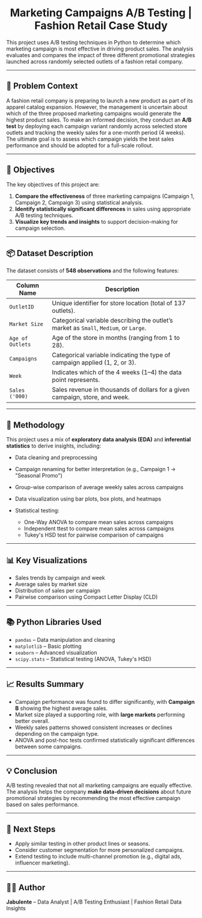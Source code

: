 <h1 align='center'>Marketing Campaigns A/B Testing | Fashion Retail Case Study</h1>

This project uses A/B testing techniques in Python to determine which marketing campaign is most effective in driving product sales. The analysis evaluates and compares the impact of three different promotional strategies launched across randomly selected outlets of a fashion retail company.

---

## 🧠 Problem Context

A fashion retail company is preparing to launch a new product as part of its apparel catalog expansion. However, the management is uncertain about which of the three proposed marketing campaigns would generate the highest product sales. To make an informed decision, they conduct an **A/B test** by deploying each campaign variant randomly across selected store outlets and tracking the weekly sales for a one-month period (4 weeks). The ultimate goal is to assess which campaign yields the best sales performance and should be adopted for a full-scale rollout.

---

## 🎯 Objectives

The key objectives of this project are:

1. **Compare the effectiveness** of three marketing campaigns (Campaign 1, Campaign 2, Campaign 3) using statistical analysis.
2. **Identify statistically significant differences** in sales using appropriate A/B testing techniques.
3. **Visualize key trends and insights** to support decision-making for campaign selection.

---

## 📦 Dataset Description

The dataset consists of **548 observations** and the following features:

| Column Name      | Description                                                                           |
| ---------------- | ------------------------------------------------------------------------------------- |
| `OutletID`       | Unique identifier for store location (total of 137 outlets).                          |
| `Market Size`    | Categorical variable describing the outlet’s market as `Small`, `Medium`, or `Large`. |
| `Age of Outlets` | Age of the store in months (ranging from 1 to 28).                                     |
| `Campaigns`      | Categorical variable indicating the type of campaign applied (1, 2, or 3).            |
| `Week`           | Indicates which of the 4 weeks (1–4) the data point represents.                       |
| `Sales ('000)`   | Sales revenue in thousands of dollars for a given campaign, store, and week.          |

---

## 🧪 Methodology

This project uses a mix of **exploratory data analysis (EDA)** and **inferential statistics** to derive insights, including:

* Data cleaning and preprocessing
* Campaign renaming for better interpretation (e.g., Campaign 1 → "Seasonal Promo")
* Group-wise comparison of average weekly sales across campaigns
* Data visualization using bar plots, box plots, and heatmaps
* Statistical testing:

  * One-Way ANOVA to compare mean sales across campaigns
  * Independent ttest to compare mean sales across campaigns
  * Tukey's HSD test for pairwise comparison of campaigns

---

## 📊 Key Visualizations

* Sales trends by campaign and week
* Average sales by market size
* Distribution of sales per campaign
* Pairwise comparison using Compact Letter Display (CLD)

---

## 📚 Python Libraries Used

* `pandas` – Data manipulation and cleaning
* `matplotlib` – Basic plotting
* `seaborn` – Advanced visualization
* `scipy.stats` – Statistical testing (ANOVA, Tukey's HSD)

---

## 📈 Results Summary

* Campaign performance was found to differ significantly, with **Campaign B** showing the highest average sales.
* Market size played a supporting role, with **large markets** performing better overall.
* Weekly sales patterns showed consistent increases or declines depending on the campaign type.
* ANOVA and post-hoc tests confirmed statistically significant differences between some campaigns.

---

## 💡 Conclusion

A/B testing revealed that not all marketing campaigns are equally effective. The analysis helps the company **make data-driven decisions** about future promotional strategies by recommending the most effective campaign based on sales performance.

---

## 🚀 Next Steps

* Apply similar testing in other product lines or seasons.
* Consider customer segmentation for more personalized campaigns.
* Extend testing to include multi-channel promotion (e.g., digital ads, influencer marketing).

---

## 👨‍💻 Author

**Jabulente** – Data Analyst | A/B Testing Enthusiast | Fashion Retail Data Insights
